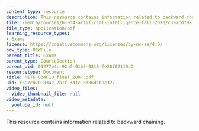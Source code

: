 ```yaml
---
content_type: resource
description: This resource contains information related to backward chaining.
file: /media/courses/6-034-artificial-intelligence-fall-2010/c397cd7083422b1f3d1c6d86d1b9e327_MIT6_034F10_final_2007.pdf
file_type: application/pdf
learning_resource_types:
- Exams
license: https://creativecommons.org/licenses/by-nc-sa/4.0/
ocw_type: OCWFile
parent_title: Exams
parent_type: CourseSection
parent_uid: 03277b4c-92af-91b5-0815-fe20702119a2
resourcetype: Document
title: MIT6_034F10_final_2007.pdf
uid: c397cd70-8342-2b1f-3d1c-6d86d1b9e327
video_files:
  video_thumbnail_file: null
video_metadata:
  youtube_id: null
---
```

This resource contains information related to backward chaining.
